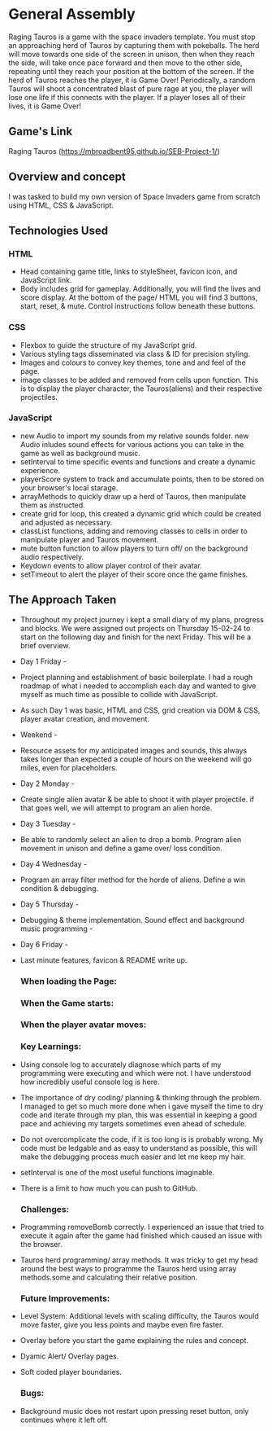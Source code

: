 # General Assembly

Raging Tauros is a game with the space invaders template. You must stop an approaching herd of Tauros by capturing them with pokeballs.
The herd will move towards one side of the screen in unison, then when they reach the side, will take once pace forward and then move to the other side, repeating until they reach your position at the bottom of the screen. If the herd of Tauros reaches the player, it is Game Over!
Periodically, a random Tauros will shoot a concentrated blast of pure rage at you, the player will lose one life if this connects with the player.
If a player loses all of their lives, it is Game Over!

## Game's Link

 Raging Tauros (https://mbroadbent95.github.io/SEB-Project-1/)

 ## Overview and concept

 I was tasked to build my own version of Space Invaders game from scratch using HTML, CSS & JavaScript.

 ## Technologies Used

 ### HTML

- Head containing game title, links to styleSheet, favicon icon, and JavaScript link.
- Body includes grid for gameplay. Additionally, you will find the lives and score display. At the bottom of the page/ HTML you will find 3 buttons, start, reset, & mute. Control instructions follow beneath these buttons.

 ### CSS

- Flexbox to guide the structure of my JavaScript grid.
- Various styling tags disseminated via class & ID for precision styling.
- Images and colours to convey key themes, tone and and feel of the page.
- image classes to be added and removed from cells upon function. This is to display the player character, the Tauros(aliens) and their respective projectiles.

 ### JavaScript

 - new Audio to import my sounds from my relative sounds folder. new Audio inludes sound effects for various actions you can take in the game as well as background music.
 - setInterval to time specific events and functions and create a dynamic experience.
 - playerScore system to track and accumulate points, then to be stored on your browser's local starage.
 - arrayMethods to quickly draw up a herd of Tauros, then manipulate them as instructed.
 - create grid for loop, this created a dynamic grid which could be created and adjusted as necessary.
 - classList functions, adding and removing classes to cells in order to manipulate player and Tauros movement.
 - mute button function to allow players to turn off/ on the background audio respectively.
 - Keydown events to allow player control of their avatar.
 - setTimeout to alert the player of their score once the game finishes.

## The Approach Taken

- Throughout my project journey i kept a small diary of my plans, progress and blocks. We were assigned out projects on Thursday 15-02-24 to start on the following day and finish for the next Friday. This will be a brief overview.
- Day 1 Friday -
- Project planning and establishment of basic boilerplate. I had a rough roadmap of what i needed to accomplish each day and wanted to give myself as much time as possible to collide with JavaScript.
- As such Day 1 was basic, HTML and CSS, grid creation via DOM & CSS, player avatar creation, and movement.
- Weekend -
- Resource assets for my anticipated images and sounds, this always takes longer than expected a couple of hours on the weekend will go miles, even for placeholders.
- Day 2 Monday -
- Create single alien avatar & be able to shoot it with player projectile. if that goes well, we will attempt to program an alien horde.
- Day 3 Tuesday -
- Be able to randomly select an alien to drop a bomb. Program alien movement in unison and define a game over/ loss condition.
- Day 4 Wednesday -
- Program an array filter method for the horde of aliens. Define a win condition & debugging.
- Day 5 Thursday -
- Debugging & theme implementation. Sound effect and background music programming -
- Day 6 Friday -
- Last minute features, favicon & README write up.

  ### When loading the Page:



  ### When the Game starts:



  ### When the player avatar moves:



  ### Key Learnings:

- Using console log to accurately diagnose which parts of my programming were executing and which were not. I have understood how incredibly useful console log is here.
- The importance of dry coding/ planning & thinking through the problem. I managed to get so much more done when i gave myself the time to dry code and iterate through my plan, this was essential in keeping a good pace and achieving my targets sometimes even ahead of schedule.
- Do not overcomplicate the code, if it is too long is is probably wrong. My code must be ledgable and as easy to understand as possible, this will make the debugging process much easier and let me keep my hair.
- setInterval is one of the most useful functions imaginable.
- There is a limit to how much you can push to GitHub.

  ### Challenges:

- Programming removeBomb correctly. I experienced an issue that tried to execute it again after the game had finished which caused an issue with the browser.
- Tauros herd programming/ array methods. It was tricky to get my head around the best ways to programme the Tauros herd using array methods.some and calculating their relative position.


  ### Future Improvements:

- Level System: Additional levels with scaling difficulty, the Tauros would move faster, give you less points and maybe even fire faster.
- Overlay before you start the game explaining the rules and concept.
- Dyamic Alert/ Overlay pages.
- Soft coded player boundaries.


  ### Bugs:

- Background music does not restart upon pressing reset button, only continues where it left off.

  
